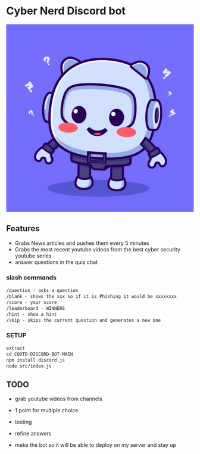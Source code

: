 # Cyber Nerd Discord bot

<div align="center">
  <img src="https://github.com/Infinit3i/cqotd-discord-bot/blob/90e4005d6b0da13ec8f1cb67ff4bda5062bd5ed9/Assets/Discord_JS_Bot.jpeg" alt="Discord Bot" width="600">
</div>

## Features
- Grabs News articles and pushes them every 5 minutes
- Grabs the most recent youtube videos from the best cyber security youtube series
- answer questions in the quiz chat

### slash commands

```
/question - asks a question
/blank - shows the xxx so if it is Phishing it would be xxxxxxxx
/score - your score
/leaderboard - WINNERS
/hint - show a hint
/skip - skips the current question and generates a new one
```


### SETUP

```
extract
cd CQOTD-DISCORD-BOT-MAIN
npm install discord.js
node src/index.js
```

## TODO

- grab youtube videos from channels
- 1 point for multiple choice
- testing
- refine answers

- make the bot so it will be able to deploy on my server and stay up

